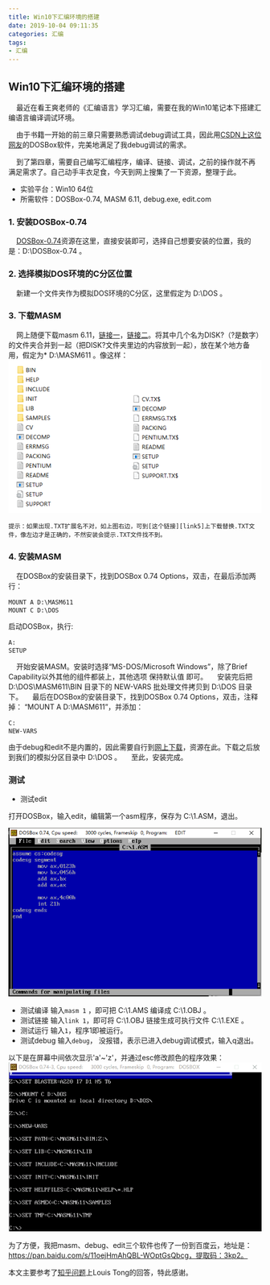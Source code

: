 ```yaml
---
title: Win10下汇编环境的搭建
date: 2019-10-04 09:11:35
categories: 汇编
tags:
- 汇编
---
```


## Win10下汇编环境的搭建
&nbsp;&nbsp;&nbsp;&nbsp;最近在看王爽老师的《汇编语言》学习汇编，需要在我的Win10笔记本下搭建汇编语言编译调试环境。

&nbsp;&nbsp;&nbsp;&nbsp;由于书籍一开始的前三章只需要熟悉调试debug调试工具，因此用[CSDN上这位网友][link1]的DOSBox软件，完美地满足了我debug调试的需求。

&nbsp;&nbsp;&nbsp;&nbsp;到了第四章，需要自己编写汇编程序，编译、链接、调试，之前的操作就不再满足需求了。自己动手丰衣足食，今天到网上搜集了一下资源，整理于此。
- 实验平台：Win10 64位
- 所需软件：DOSBox-0.74, MASM 6.11, debug.exe, edit.com

<!--more-->

### 1. 安装DOSBox-0.74
&nbsp;&nbsp;&nbsp;&nbsp;[DOSBox-0.74][link2]资源在这里，直接安装即可，选择自己想要安装的位置，我的是：D:\DOSBox-0.74 。
### 2. 选择模拟DOS环境的C分区位置
&nbsp;&nbsp;&nbsp;&nbsp;新建一个文件夹作为模拟DOS环境的C分区，这里假定为 D:\DOS 。
### 3. 下载MASM
&nbsp;&nbsp;&nbsp;&nbsp;网上随便下载masm 6.11，[链接一][link3]，[链接二][link4]。将其中几个名为DISK?（?是数字）的文件夹合并到一起（把DISK?文件夹里边的内容放到一起），放在某个地方备用，假定为* D:\MASM611 。像这样：
![abc](Win10下汇编环境的搭建/1.png)
 
`提示：如果出现.TXT扩展名不对，如上图右边，可到[这个链接][link5]上下载替换.TXT文件，像左边才是正确的，不然安装会提示.TXT文件找不到。`
### 4. 安装MASM
&nbsp;&nbsp;&nbsp;&nbsp;在DOSBox的安装目录下，找到DOSBox 0.74 Options，双击，在最后添加两行：
```
MOUNT A D:\MASM611
MOUNT C D:\DOS
```
启动DOSBox，执行:
```
A:
SETUP
```
&nbsp;&nbsp;&nbsp;&nbsp;开始安装MASM。安装时选择“MS-DOS/Microsoft Windows”，除了Brief Capability以外其他的组件都装上，其他选项 保持默认值 即可。
&nbsp;&nbsp;&nbsp;&nbsp;安装完后把 D:\DOS\MASM611\BIN 目录下的 NEW-VARS 批处理文件拷贝到 D:\DOS 目录下。
&nbsp;&nbsp;&nbsp;&nbsp;最后在DOSBox的安装目录下，找到DOSBox 0.74 Options，双击，注释掉：
“MOUNT A D:\MASM611”，并添加：
```
C:
NEW-VARS
```
由于debug和edit不是内置的，因此需要自行到[网上下载][link6]，资源在此。下载之后放到我们的模拟分区目录中 D:\DOS 。
&nbsp;&nbsp;&nbsp;&nbsp;至此，安装完成。
### 测试

- 测试edit

打开DOSBox，输入edit，编辑第一个asm程序，保存为 C:\1.ASM，退出。

![abc](Win10下汇编环境的搭建/3.png)
- 测试编译
输入`masm 1` ，即可把 C:\1.AMS 编译成 C:\1.OBJ 。
- 测试链接
输入`link 1`，即可将 C:\1.OBJ 链接生成可执行文件 C:\1.EXE 。
- 测试运行
输入`1`，程序1即被运行。
- 测试debug
输入`debug`， 没报错，表示已进入debug调试模式，输入q退出。

以下是在屏幕中间依次显示'a'~'z'，并通过esc修改颜色的程序效果：
![abc](Win10下汇编环境的搭建/Animation.gif)

为了方便，我把masm、debug、edit三个软件也传了一份到百度云，地址是：https://pan.baidu.com/s/11oejHmAhQBL-WOptGsQbcg，提取码：3kp2。

本文主要参考了[知乎问题][link7]上Louis Tong的回答，特此感谢。

[link1]:https://download.csdn.net/download/meifan33/10012764
[link2]:https://www.dosbox.com/download.php?main=1
[link3]:https://download.csdn.net/download/Winsock32/184125 
[link4]:https://sourceforge.net/projects/masm611/
[link5]:https://github.com/fititnt/assembly-masm/tree/master/MASM611
[link6]:https://download.csdn.net/download/m3470/2673081
[link7]:https://www.zhihu.com/question/46756197
